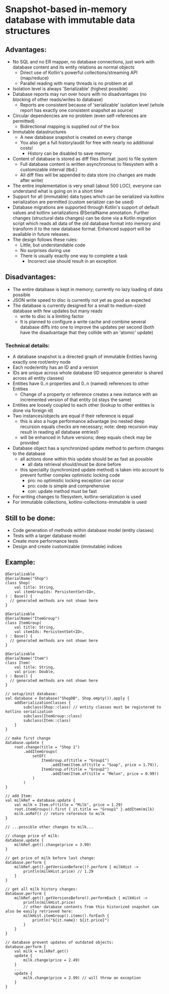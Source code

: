 # Snapshot-based in-memory database with immutable data structures

## Advantages:

- No SQL and no ER mapper, no database connections, just work with database content and its entity relations as normal objects
    - Direct use of Kotlin's powerful collections/streaming API (map/reduce)
    - Parallel reading with many threads is no problem at all
- Isolation level is always 'Serializable' (highest possible)
- Database reports may run over hours with no disadvantages (no blocking of other reads/writes to database)
    - Reports are consistent because of 'serializable' isolation level (whole report has exactly one consistent snapshot as source)
- Circular dependencies are no problem (even self-references are permitted)
    - Bidirectional mapping is supplied out of the box
- Immutable datastructures
    - A new database snapshot is created on every change
    - You also get a full history/audit for free with nearly no additional costs!
        - History can be disabled to save memory
- Content of database is stored as diff files (format: json) to file system
    - Full database content is written asynchronous to filesystem with a customizable interval (tbd.)
    - All diff files will be appended to data store (no changes are made after write)
- The entire implementation is very small (about 500 LOC), everyone can understand what is going on in a short time
- Support for all (immutable) data types which can be serialized via kotlinx serialization are permitted (custom serializer can be used)
- Database migrations are supported through Kotlin's support of default values and kotlinx serializations @SerialName annotation. Further changes
  (structural data changes) can be done via a Kotlin migration script which reads all data of the old database format into memory and transform it to
  the new database format. Enhanced support will be available in future releases.
- The design follows these rules:
    - Little, but understandable code
    - No surprises during use
    - There is usually exactly one way to complete a task
        - Incorrect use should result in an exception

## Disadvantages:

- The entire database is kept in memory; currently no lazy loading of data possible
- JSON write speed to disc is currently not yet as good as expected
- The database is currently designed for a small to medium-sized database with few updates but many reads
    - write to disc is a limiting factor
    - It is planned to configure a write cache and combine several database diffs into one to improve the updates per second (both have the
      disadvantage that they collide with an 'atomic' update)

### Technical details:

- A database snapshot is a directed graph of immutable Entities having exactly one root/entry node
- Each node/entity has an ID and a version
- IDs are unique across whole database (ID sequence generator is shared across all entity classes)
- Entities have 0..n properties and 0..n (named) references to other Entities
    - Change of a property or reference creates a new instance with an incremented version of that entity (id stays the same)
- Entities are loosely coupled to each other (lookup to other entities is done via foreign id)
- Two instances/objects are equal if their reference is equal
    - this is also a huge performance advantage (no nested deep recursion equals checks are necessary; note: deep recursion may result in reading all
      database entries!)
    - will be enhanced in future versions; deep equals check may be provided
- Database object has a synchronized update method to perform changes to the database
    - all actions done within this update should be as fast as possible
        - all data retrieval should/must be done before
    - this speciality (synchronized update method) is taken into account to prevent further complex optimistic locking code
        - pro: no optimistic locking exception can occur
        - pro: code is simple and comprehensive
        - con: update method must be fast
- For writing changes to filesystem, kotlinx-serialization is used
- For immutable collections, kotlinx-collections-immutable is used

## Still to be done:

- Code generation of methods within database model (entity classes)
- Tests with a larger database model
- Create more performance tests
- Design and create customizable (immutable) indices

## Example:

    @Serializable
    @SerialName("Shop")
    class Shop(
        val title: String,
        val itemGroupIds: PersistentSet<ID>,
    ) : Base() {
      // generated methods are not shown here
    }

    @Serializable
    @SerialName("ItemGroup")
    class ItemGroup(
        val title: String,
        val itemIds: PersistentSet<ID>,
    ) : Base() {
      // generated methods are not shown here
    }

    @Serializable
    @SerialName("Item")
    class Item(
        val title: String,
        val price: Double,
    ) : Base() {
      // generated methods are not shown here
    }

    // setup/init database:
    val database = Database("ShopDB", Shop.empty()).apply {
        addSerializationClasses {
            subclass(Shop::class) // entity classes must be registered to kotlinx serialization
            subclass(ItemGroup::class)
            subclass(Item::class)
        }
    }

    // make first change
    database.update {
        root.change(title = "Shop 1")
            .addItemGroups(
                setOf(
                    ItemGroup.of(title = "Group1")
                        .addItem(Item.of(title = "Soap", price = 1.79)),
                    ItemGroup.of(title = "Group2")
                        .addItem(Item.of(title = "Melon", price = 0.99))
                )
            )
    }

    // add Item:
    val milkRef = database.update {
        val milk = Item.of(title = "Milk", price = 1.29)
        root.itemGroups().first { it.title == "Group1" }.addItem(milk)
        milk.asRef() // return reference to milk
    }

    // ...possible other changes to milk...

    // change price of milk:
    database.update {
        milkRef.get().change(price = 3.99)
    }

    // get price of milk before last change:
    database.perform {
        milkRef.get().getVersionBefore()?.perform { milkHist ->
            println(milkHist.price) // 1.29
        }
    }

    // get all milk history changes:
    database.perform {
        milkRef.get().getVersionsBefore().performEach { milkHist ->
            println(milkHist.price)
            // other database contents from this historized snapshot can also be easily retrieved here:
            milkHist.itemGroup().items().forEach {
                println("${it.name}: ${it.price}")
            }
        }
    }

    // database prevent updates of outdated objects:
    database.perform {
        val milk = milkRef.get()
        update {
            milk.change(price = 2.49)
        }
        ...
        update {
            milk.change(price = 2.99) // will throw an exception
        }
    }